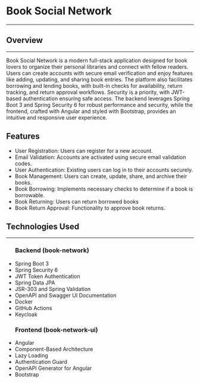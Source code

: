 <h1>Book Social Network</h1>

<hr>

<h2>Overview</h2>
<hr>
<p>Book Social Network is a modern full-stack application designed for book lovers to organize their personal libraries and connect with fellow readers. Users can create accounts with secure email verification and enjoy features like adding, updating, and sharing book entries. The platform also facilitates borrowing and lending books, with built-in checks for availability, return tracking, and return approval workflows. Security is a priority, with JWT-based authentication ensuring safe access. The backend leverages Spring Boot 3 and Spring Security 6 for robust performance and security, while the frontend, crafted with Angular and styled with Bootstrap, provides an intuitive and responsive user experience.

</p>

<h2>Features</h2>

<ul>
  <li>User Registration: Users can register for a new account.</li>
  <li>Email Validation: Accounts are activated using secure email validation codes.</li>
  <li>User Authentication: Existing users can log in to their accounts securely.</li>
  <li>Book Management: Users can create, update, share, and archive their books.</li>
  <li>Book Borrowing: Implements necessary checks to determine if a book is borrowable.</li>
  <li>Book Returning: Users can return borrowed books</li>
  <li>Book Return Approval: Functionality to approve book returns.</li>
</ul>

<h2>Technologies Used</h2>
<hr>
<ul>
  <h3>Backend (book-network)</h3>
<li>Spring Boot 3</li>
<li>Spring Security 6</li>
<li>JWT Token Authentication</li>
<li>Spring Data JPA</li>
<li>JSR-303 and Spring Validation</li>
<li>OpenAPI and Swagger UI Documentation</li>
<li>Docker</li>
<li>GitHub Actions</li>
<li>Keycloak</li>
<h3>Frontend (book-network-ui)</h3>
<li>Angular</li>
<li>Component-Based Architecture</li>
<li>Lazy Loading</li>
<li>Authentication Guard</li>
<li>OpenAPI Generator for Angular</li>
<li>Bootstrap</li>
</ul>
